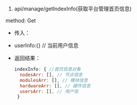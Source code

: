
1. api/manage/getIndexInfo(获取平台管理首页信息)

 method: Get
 - 传入：
  * userInfo:{} // 当前用户信息
 - 返回结果：
   ```javascript
   indexInfo: { //首页信息对象
     nodesArr: [], // 节点信息
     modulesArr: [], // 模块信息      
     hardwareArr: [], // 硬件信息
     usersArr: [], // 用户信
    } 
    ```

